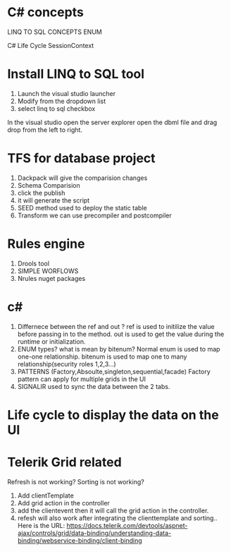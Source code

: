 # C# concepts
LINQ TO SQL CONCEPTS
ENUM

C# Life Cycle
SessionContext

# Install LINQ to SQL tool 

1. Launch the visual studio launcher
2. Modify from the dropdown list
3. select linq to sql checkbox

In the visual studio open the server explorer
open the dbml file and drag drop from the left to right.

# TFS for database project
  1. Dackpack will give the comparision changes
  2. Schema Comparision
  3. click the publish
  4. it will generate the script
  5. SEED method used to deploy the static table
  6. Transform we can use precompiler and postcompiler
  
 # Rules engine
  1. Drools tool 
  2. SIMPLE WORFLOWS
  3. Nrules nuget packages

 # c#
 1. Differnece between the ref and out ?
    ref is used to initilize the value before passing in to the method.
    out is used to get the value during the runtime or initialization.
 2. ENUM types? what is mean by bitenum?
    Normal enum is used to map one-one relationship.
    bitenum is used to map one to many relationship(security roles 1,2,3...)
 3. PATTERNS (Factory,Absoulte,singleton,sequential,facade)
     Factory pattern can apply for multiple grids in the UI
 4. SIGNALIR used to sync the data between the 2 tabs.
 
 # Life cycle to display the data on the UI
 
 
# Telerik Grid related 
Refresh is not working?
Sorting is not working?
1. Add clientTemplate 
2. Add grid action in the controller
3. add the clientevent then it will call the grid action in the controller.
4. refesh will also work after integrating the clienttemplate and sorting..
Here is the URL:
https://docs.telerik.com/devtools/aspnet-ajax/controls/grid/data-binding/understanding-data-binding/webservice-binding/client-binding
